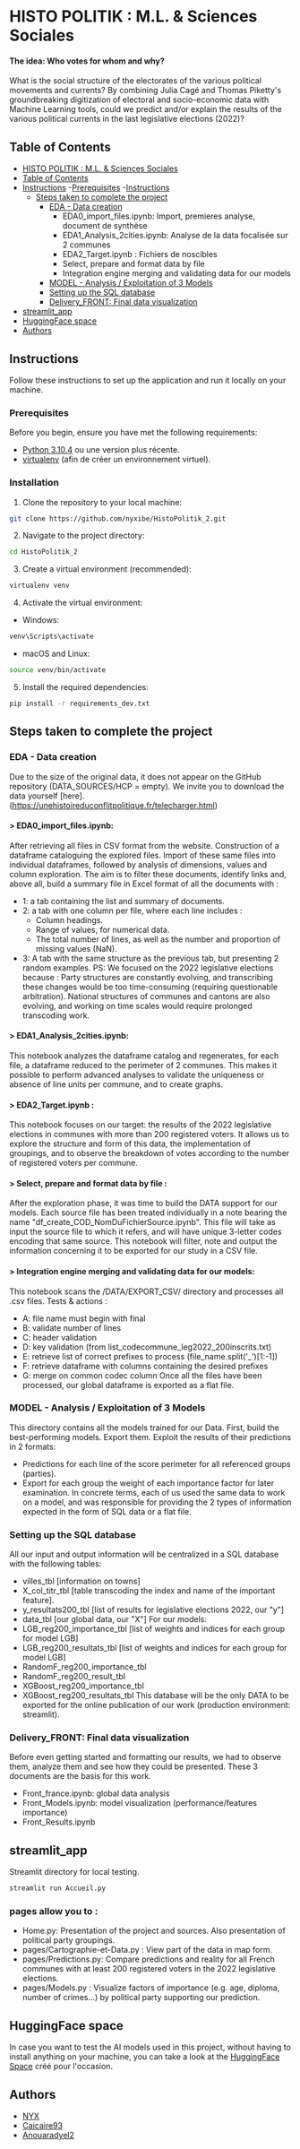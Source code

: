 # HISTO POLITIK : M.L. & Sciences Sociales

#### The idea: Who votes for whom and why?
What is the social structure of the electorates of the various political movements and currents?
By combining Julia Cagé and Thomas Piketty's groundbreaking digitization of electoral and socio-economic data with Machine Learning tools, could we predict and/or explain the results of the various political currents in the last legislative elections (2022)?

## Table of Contents

- [HISTO POLITIK : M.L. & Sciences Sociales](#HISTO-POLITIK-:-M.L.-&-Sciences-Sociales)
- [Table of Contents](#Table-of-Contents)
- [Instructions](#Instructions)
    -[Prerequisites](#Prerequisites)
    -[Instructions](#Instructions)
  - [Steps taken to complete the project](#Steps-taken-to-complete-the-project)
    - [EDA - Data creation](#EDA---Data-creation)
      - EDA0_import_files.ipynb: Import, premieres analyse, document de synthèse 
      - EDA1_Analysis_2cities.ipynb: Analyse de la data focalisée sur 2 communes 
      - EDA2_Target.ipynb : Fichiers de noscibles 
      - Select, prepare and format data by file 
      - Integration engine merging and validating data for our models
    - [MODEL - Analysis / Exploitation of 3 Models](#MODEL---Analysis-/-Exploitation-of-3-Models)
    - [Setting up the SQL database](#Setting-up-the-SQL-database)
    - [Delivery_FRONT: Final data visualization](#Delivery_FRONT:-Final-data-visualization)
- [streamlit_app](#streamlit_app)
- [HuggingFace space](#HuggingFace-space)
- [Authors](#Authors)


## Instructions

Follow these instructions to set up the application and run it locally on your machine.

### Prerequisites

Before you begin, ensure you have met the following requirements:


- [Python 3.10.4](https://www.python.org/downloads/release/python-3104/) ou une version plus récente.
- [virtualenv](https://virtualenv.pypa.io/en/latest/) (afin de créer un environnement virtuel).

### Installation

1. Clone the repository to your local machine:
```bash
git clone https://github.com/nyxibe/HistoPolitik_2.git
```

2. Navigate to the project directory:
```bash
cd HistoPolitik_2
```

3. Create a virtual environment (recommended):
```bash
virtualenv venv
```

4. Activate the virtual environment:
- Windows:
```bash
venv\Scripts\activate
```
- macOS and Linux:
```bash
source venv/bin/activate
```

5. Install the required dependencies:
```bash
pip install -r requirements_dev.txt
```
## Steps taken to complete the project

### EDA - Data creation

Due to the size of the original data, it does not appear on the GitHub repository (DATA_SOURCES/HCP = empty). We invite you to download the data yourself [here].(https://unehistoireduconflitpolitique.fr/telecharger.html)

#### > EDA0_import_files.ipynb:
After retrieving all files in CSV format from the website.
Construction of a dataframe cataloguing the explored files.
Import of these same files into individual dataframes, followed by analysis of dimensions, values and column exploration.
The aim is to filter these documents, identify links and, above all, build a summary file in Excel format of all the documents with :
- 1: a tab containing the list and summary of documents.
- 2: a tab with one column per file, where each line includes :
  - Column headings.
  - Range of values, for numerical data.
  - The total number of lines, as well as the number and proportion of missing values (NaN).
- 3: A tab with the same structure as the previous tab, but presenting 2 random examples.
PS: We focused on the 2022 legislative elections because :
Party structures are constantly evolving, and transcribing these changes would be too time-consuming (requiring questionable arbitration).
National structures of communes and cantons are also evolving, and working on time scales would require prolonged transcoding work.

#### > EDA1_Analysis_2cities.ipynb:
This notebook analyzes the dataframe catalog and regenerates, for each file, a dataframe reduced to the perimeter of 2 communes. This makes it possible to perform advanced analyses to validate the uniqueness or absence of line units per commune, and to create graphs.

#### > EDA2_Target.ipynb :
This notebook focuses on our target: the results of the 2022 legislative elections in communes with more than 200 registered voters. It allows us to explore the structure and form of this data, the implementation of groupings, and to observe the breakdown of votes according to the number of registered voters per commune.

#### > Select, prepare and format data by file :
After the exploration phase, it was time to build the DATA support for our models. Each source file has been treated individually in a note bearing the name "df_create_COD_NomDuFichierSource.ipynb".
This file will take as input the source file to which it refers, and will have unique 3-letter codes encoding that same source.
This notebook will filter, note and output the information concerning it to be exported for our study in a CSV file.

#### > Integration engine merging and validating data for our models:
This notebook scans the /DATA/EXPORT_CSV/ directory and processes all .csv files. Tests & actions :
- A: file name must begin with final
- B: validate number of lines
- C: header validation
- D: key validation (from list_codecommune_leg2022_200inscrits.txt)
- E: retrieve list of correct prefixes to process (file_name.split('_')[1:-1])
- F: retrieve dataframe with columns containing the desired prefixes
- G: merge on common codec column
Once all the files have been processed, our global dataframe is exported as a flat file.

### MODEL - Analysis / Exploitation of 3 Models

This directory contains all the models trained for our Data. First, build the best-performing models. Export them. Exploit the results of their predictions in 2 formats:
- Predictions for each line of the score perimeter for all referenced groups (parties).
- Export for each group the weight of each importance factor for later examination.
In concrete terms, each of us used the same data to work on a model, and was responsible for providing the 2 types of information expected in the form of SQL data or a flat file.

### Setting up the SQL database

All our input and output information will be centralized in a SQL database with the following tables:
- villes_tbl [information on towns]
- X_col_titr_tbl [table transcoding the index and name of the important feature].
- y_resultats200_tbl [list of results for legislative elections 2022, our "y"]
- data_tbl [our global data, our "X"]
For our models:
- LGB_reg200_importance_tbl [list of weights and indices for each group for model LGB]
- LGB_reg200_resultats_tbl [list of weights and indices for each group for model LGB]
- RandomF_reg200_importance_tbl
- RandomF_reg200_result_tbl
- XGBoost_reg200_importance_tbl
- XGBoost_reg200_resultats_tbl
This database will be the only DATA to be exported for the online publication of our work (production environment: streamlit).

### Delivery_FRONT: Final data visualization

Before even getting started and formatting our results, we had to observe them, analyze them and see how they could be presented. These 3 documents are the basis for this work.
- Front_france.ipynb: global data analysis
- Front_Models.ipynb: model visualization (performance/features importance)
- Front_Results.ipynb

## streamlit_app

Streamlit directory for local testing.
```bash
streamlit run Accueil.py
```
### pages allow you to :

- Home.py: Presentation of the project and sources. Also presentation of political party groupings.
- pages/Cartographie-et-Data.py : View part of the data in map form.
- pages/Predictions.py: Compare predictions and reality for all French communes with at least 200 registered voters in the 2022 legislative elections.
- pages/Models.py : Visualize factors of importance (e.g. age, diploma, number of crimes...) by political party supporting our prediction.

## HuggingFace space

In case you want to test the AI models used in this project, without having to install anything on your machine, you can take a look at the [HuggingFace Space](https://huggingface.co/spaces/Caicaire93/Histo_politik) créé pour l'occasion.

## Authors

- [NYX](https://github.com/nyxibe)
- [Caicaire93](https://github.com/Caicaire93)
- [Anouaradyel2](https://github.com/anouaradyel2)